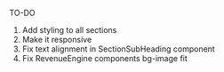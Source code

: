 TO-DO

1. Add styling to all sections
2. Make it responsive
3. Fix text alignment in SectionSubHeading component
4. Fix RevenueEngine components bg-image fit

